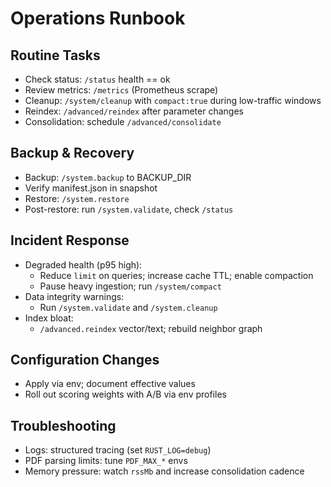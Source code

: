 # Operations Runbook

## Routine Tasks

- Check status: `/status` health == ok
- Review metrics: `/metrics` (Prometheus scrape)
- Cleanup: `/system/cleanup` with `compact:true` during low-traffic windows
- Reindex: `/advanced/reindex` after parameter changes
- Consolidation: schedule `/advanced/consolidate`

## Backup & Recovery

- Backup: `/system.backup` to BACKUP_DIR
- Verify manifest.json in snapshot
- Restore: `/system.restore`
- Post-restore: run `/system.validate`, check `/status`

## Incident Response

- Degraded health (p95 high):
  - Reduce `limit` on queries; increase cache TTL; enable compaction
  - Pause heavy ingestion; run `/system/compact`
- Data integrity warnings:
  - Run `/system.validate` and `/system.cleanup`
- Index bloat:
  - `/advanced.reindex` vector/text; rebuild neighbor graph

## Configuration Changes

- Apply via env; document effective values
- Roll out scoring weights with A/B via env profiles

## Troubleshooting

- Logs: structured tracing (set `RUST_LOG=debug`)
- PDF parsing limits: tune `PDF_MAX_*` envs
- Memory pressure: watch `rssMb` and increase consolidation cadence
